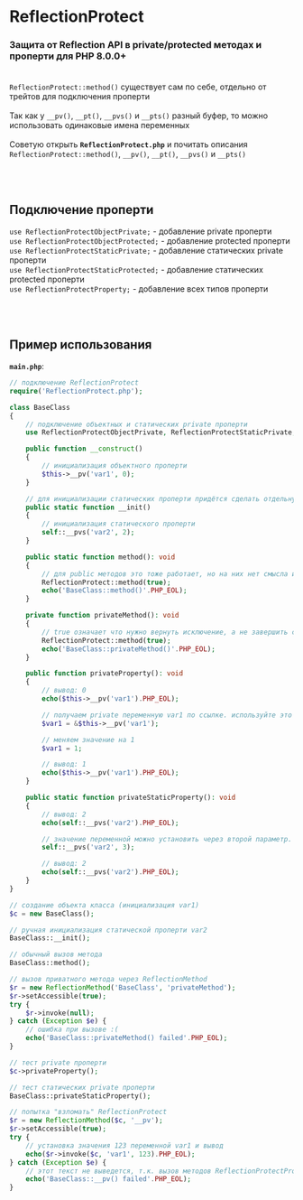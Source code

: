 # ReflectionProtect
### Защита от Reflection API в private/protected методах и проперти для PHP 8.0.0+<br><br>

`ReflectionProtect::method()` существует сам по себе, отдельно от трейтов для подключения проперти<br><br>
Так как у `__pv()`, `__pt()`, `__pvs()` и `__pts()` разный буфер, то можно использовать одинаковые имена переменных<br><br>
Советую открыть **`ReflectionProtect.php`** и почитать описания `ReflectionProtect::method()`, `__pv()`, `__pt()`, `__pvs()` и `__pts()`

<br><br>
## Подключение проперти
`use ReflectionProtectObjectPrivate;` - добавление private проперти<br>
`use ReflectionProtectObjectProtected;` - добавление protected проперти<br>
`use ReflectionProtectStaticPrivate;` - добавление статических private проперти<br>
`use ReflectionProtectStaticProtected;` - добавление статических protected проперти<br>
`use ReflectionProtectProperty;` - добавление всех типов проперти

<br><br>
## Пример использования
**`main.php`**:
```php
// подключение ReflectionProtect
require('ReflectionProtect.php');

class BaseClass
{
    // подключение объектных и статических private проперти
    use ReflectionProtectObjectPrivate, ReflectionProtectStaticPrivate;

    public function __construct()
    {
        // инициализация объектного проперти
        $this->__pv('var1', 0);
    }

    // для инициализации статических проперти придётся сделать отдельную функцию
    public static function __init()
    {
        // инициализация статического проперти
        self::__pvs('var2', 2);
    }

    public static function method(): void
    {
        // для public методов это тоже работает, но на них нет смысла использовать ReflectionMethod
        ReflectionProtect::method(true);
        echo('BaseClass::method()'.PHP_EOL);
    }

    private function privateMethod(): void
    {
        // true означает что нужно вернуть исключение, а не завершить скрипт
        ReflectionProtect::method(true);
        echo('BaseClass::privateMethod()'.PHP_EOL);
    }

    public function privateProperty(): void
    {
        // вывод: 0
        echo($this->__pv('var1').PHP_EOL);

        // получаем private переменную var1 по ссылке. используйте это если у вас несколько операций с этим проперти
        $var1 = &$this->__pv('var1');

        // меняем значение на 1
        $var1 = 1;

        // вывод: 1
        echo($this->__pv('var1').PHP_EOL);
    }

    public static function privateStaticProperty(): void
    {
        // вывод: 2
        echo(self::__pvs('var2').PHP_EOL);

        // значение переменной можно установить через второй параметр. используйте это если у вас только одна операция с этим проперти
        self::__pvs('var2', 3);

        // вывод: 2
        echo(self::__pvs('var2').PHP_EOL);
    }
}

// создание объекта класса (инициализация var1)
$c = new BaseClass();

// ручная инициализация статической проперти var2
BaseClass::__init();

// обычный вызов метода
BaseClass::method();

// вызов приватного метода через ReflectionMethod
$r = new ReflectionMethod('BaseClass', 'privateMethod');
$r->setAccessible(true);
try {
    $r->invoke(null);
} catch (Exception $e) {
    // ошибка при вызове :(
    echo('BaseClass::privateMethod() failed'.PHP_EOL);
}

// тест private проперти
$c->privateProperty();

// тест статических private проперти
BaseClass::privateStaticProperty();

// попытка "взломать" ReflectionProtect
$r = new ReflectionMethod($c, '__pv');
$r->setAccessible(true);
try {
    // установка значения 123 переменной var1 и вывод
    echo($r->invoke($c, 'var1', 123).PHP_EOL);
} catch (Exception $e) {
    // этот текст не выведется, т.к. вызов методов ReflectionProtectProperty через ReflectionMethod приведёт к завершению скрипта
    echo('BaseClass::__pv() failed'.PHP_EOL);
}
```
